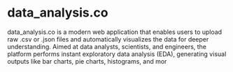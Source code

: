 # data_analysis.co
data_analysis.co is a modern web application that enables users to upload raw .csv or .json files and automatically visualizes the data for deeper understanding. Aimed at data analysts, scientists, and engineers, the platform performs instant exploratory data analysis (EDA), generating visual outputs like bar charts, pie charts, histograms, and mor

